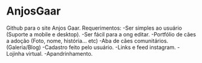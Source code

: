 # AnjosGaar


Github para o site Anjos Gaar.
Requerimentos:
-Ser simples ao usuário (Suporte a mobile e desktop).
-Ser fácil para a ong editar.
-Portfólio de cães a adoção (Foto, nome, história... etc)
-Aba de cães comunitários. (Galeria/Blog)
-Cadastro feito pelo usuário.
-Links e feed instagram.
-Lojinha virtual.
-Apandrinhamento.
